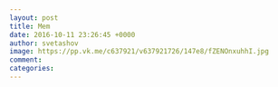 ```yaml
--- 
layout: post 
title: Mem 
date: 2016-10-11 23:26:45 +0000 
author: svetashov 
image: https://pp.vk.me/c637921/v637921726/147e8/fZENOnxuhhI.jpg
comment: 
categories: 
---
```

